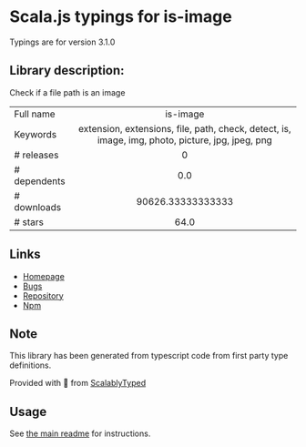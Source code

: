 
# Scala.js typings for is-image

Typings are for version 3.1.0

## Library description:
Check if a file path is an image

|                    |                 |
| ------------------ | :-------------: |
| Full name          | is-image |
| Keywords           | extension, extensions, file, path, check, detect, is, image, img, photo, picture, jpg, jpeg, png |
| # releases         | 0 |
| # dependents       | 0.0 |
| # downloads        | 90626.33333333333 |
| # stars            | 64.0 |

## Links
- [Homepage](https://github.com/sindresorhus/is-image#readme)
- [Bugs](https://github.com/sindresorhus/is-image/issues)
- [Repository](https://github.com/sindresorhus/is-image)
- [Npm](https://www.npmjs.com/package/is-image)
    


## Note
This library has been generated from typescript code from first party type definitions.

Provided with :purple_heart: from [ScalablyTyped](https://github.com/oyvindberg/ScalablyTyped)

## Usage
See [the main readme](../../readme.md) for instructions.


